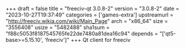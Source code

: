 +++
draft = false
title = "freeciv-qt 3.0.8-2"
version = "3.0.8-2"
date = "2023-10-27T19:37:49"
categories = ['games-extra']
upstreamurl = "http://freeciv.wikia.com/wiki/Main_Page"
arch = "x86_64"
size = "3556408"
usize = "5482488"
sha1sum = "f88c5053f8187545765fe22de7480a81dea16c94"
depends = "['qt5-base>=5.15.10', 'freeciv']"
+++
Qt client for freeciv